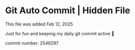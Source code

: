 # Git Auto Commit | Hidden File

This file was added Feb 12, 2025

Just for fun and keeping my daily git commit active 🤪

commit number: 2546297
